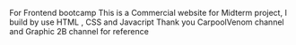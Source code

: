 For Frontend bootcamp
This is a Commercial website for Midterm project, I build by use HTML , CSS and Javacript
Thank you CarpoolVenom channel and Graphic 2B channel for reference
